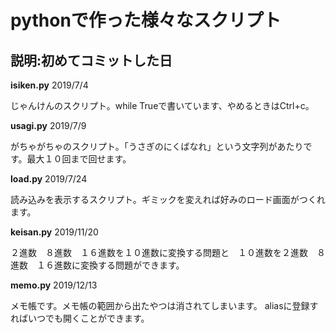 # pythonで作った様々なスクリプト

## 説明:初めてコミットした日

**isiken.py** 2019/7/4

じゃんけんのスクリプト。while Trueで書いています、やめるときはCtrl+c。

**usagi.py** 2019/7/9

がちゃがちゃのスクリプト。「うさぎのにくばなれ」という文字列があたりです。最大１０回まで回せます。

**load.py** 2019/7/24

読み込みを表示するスクリプト。ギミックを変えれば好みのロード画面がつくれます。

**keisan.py** 2019/11/20

２進数　８進数　１６進数を１０進数に変換する問題と　１０進数を２進数　８進数　１６進数に変換する問題ができます。

**memo.py** 2019/12/13

メモ帳です。メモ帳の範囲から出たやつは消されてしまいます。
aliasに登録すればいつでも開くことができます。
